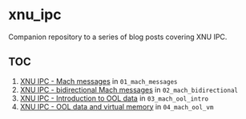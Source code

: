 # xnu_ipc

Companion repository to a series of blog posts covering XNU IPC.

## TOC

1. [XNU IPC - Mach messages](https://dmcyk.xyz/post/xnu_ipc_i_mach_messages/) in
   `01_mach_messages`
2. [XNU IPC - bidirectional Mach messages](https://dmcyk.xyz/post/xnu_ipc_ii_message_apis/xnu_ipc_ii_message_apis/)
  in `02_mach_bidirectional`
3. [XNU IPC - Introduction to OOL data](https://dmcyk.xyz/post/xnu_ipc_iii_ool_data/)
  in `03_mach_ool_intro`
3. [XNU IPC - OOL data and virtual memory](https://dmcyk.xyz/post/xnu_ipc_iv_ool_vm/)
  in `04_mach_ool_vm`
